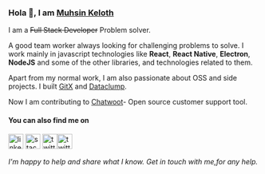 ### Hola 👋, I am [Muhsin Keloth](https://muhsin-k.github.io/)

I am a <del>Full Stack Developer</del> Problem solver.

A good team worker always looking for challenging problems to solve. I work mainly in javascript technologies like **React**, **React Native**, **Electron**, **NodeJS** and some of the other libraries, and technologies related to them.

Apart from my normal work, I am also passionate about OSS and side projects. I built [GitX](http://gitxapp.com/) and [Dataclump](https://www.dataclump.io/).

Now I am contributing to [Chatwoot](https://www.chatwoot.com/)- Open source customer support tool.

#### You can also find me on

[<img src='https://cdn.jsdelivr.net/npm/simple-icons@3.0.1/icons/linkedin.svg' alt='linkedin' height='30'>](https://www.linkedin.com/in/muhsin-k/) [<img src='https://cdn.jsdelivr.net/npm/simple-icons@3.0.1/icons/stackoverflow.svg' alt='stackoverflow' height='30'>](https://stackoverflow.com/users/3901856/muhsin-keloth?tab=profile)  [<img src='https://cdn.jsdelivr.net/npm/simple-icons@3.0.1/icons/twitter.svg' alt='twitter' height='30'>](https://twitter.com/muhsinkeramam)[<img src='https://cdn.jsdelivr.net/npm/simple-icons@3.0.1/icons/medium.svg' alt='twitter' height='30'>](https://medium.com/@muhsinkeramam)

_I'm happy to help and share what I know. Get in touch with me,for any help._

